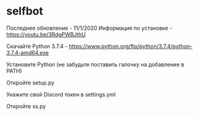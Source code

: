 # selfbot


Последнее обновление - 11/1/2020 Информация по установке - https://youtu.be/3RdgPWBJthU

Скачайте Python 3.7.4 - https://www.python.org/ftp/python/3.7.4/python-3.7.4-amd64.exe

Установите Python (не забудьте поставить галочку на добавление в PATH)

Откройте setup.py

Укажите свой Discord токен в settings.yml

Откройте ss.py

